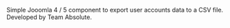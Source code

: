 Simple Jooomla 4 / 5 component to export user accounts data to a CSV file.
Developed by Team Absolute.
